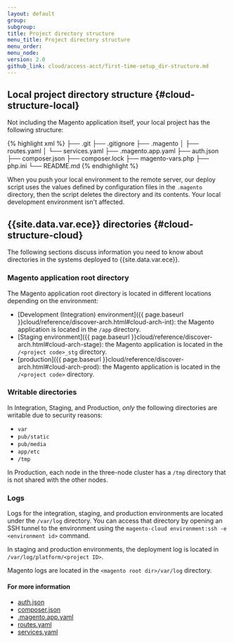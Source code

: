 ```yaml
---
layout: default
group:
subgroup:
title: Project directory structure
menu_title: Project directory structure
menu_order:
menu_node:
version: 2.0
github_link: cloud/access-acct/first-time-setup_dir-structure.md
---
```




## Local project directory structure {#cloud-structure-local}
Not including the Magento application itself, your local project has the following structure:

{% highlight xml %}
├── .git
├── .gitignore
├── .magento
│   ├── routes.yaml
│   └── services.yaml
├── .magento.app.yaml
├── auth.json
├── composer.json
├── composer.lock
├── magento-vars.php
├── php.ini
└── README.md
{% endhighlight %}

<div class="bs-callout bs-callout-info" id="info">
  <p>When you push your local environment to the remote server, our deploy script uses the values defined by configuration files in the <code>.magento</code> directory, then the script deletes the directory and its contents. Your local development environment isn't affected.</p>
</div>

## {{site.data.var.ece}} directories {#cloud-structure-cloud}
The following sections discuss information you need to know about directories in the systems deployed to {{site.data.var.ece}}.

### Magento application root directory
The Magento application root directory is located in different locations depending on the environment:

* [Development (Integration) environment]({{ page.baseurl }}cloud/reference/discover-arch.html#cloud-arch-int): the Magento application is located in the `/app` directory.
* [Staging environment]({{ page.baseurl }}cloud/reference/discover-arch.html#cloud-arch-stage): the Magento application is located in the `/<project code>_stg` directory.
* [production]({{ page.baseurl }}cloud/reference/discover-arch.html#cloud-arch-prod): the Magento application is located in the ` /<project code>` directory.

### Writable directories
In Integration, Staging, and Production, *only* the following directories are writable due to security reasons:

*	`var`
*	`pub/static`
*	`pub/media`
*	`app/etc`
*	`/tmp`

<div class="bs-callout bs-callout-info" id="info">
  <p>In Production, each node in the three-node cluster has a <code>/tmp</code> directory that is not shared with the other nodes.</p>
</div>

### Logs
Logs for the integration, staging, and production environments are located under the `/var/log` directory. You can access that directory by opening an SSH tunnel to the environment using the `magento-cloud environment:ssh -e <environment id>` command.

In staging and production environments, the deployment log is located in `/var/log/platform/<project ID>`.

Magento logs are located in the `<magento root dir>/var/log` directory.

#### For more information

*	[auth.json]({{page.baseurl}}cloud/access-acct/first-time-setup_template.html)
*	[composer.json]()
*	[.magento.app.yaml]({{page.baseurl}}cloud/project/project-conf-files_magento-app.html)
*	[routes.yaml]({{page.baseurl}}cloud/project/project-conf-files_routes.html)
*	[services.yaml]({{page.baseurl}}cloud/project/project-conf-files_services.html)
